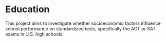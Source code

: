 # Education
This project aims to investigate whether socioeconomic factors influence school performance on standardized tests, specifically the ACT or SAT exams in U.S. high schools.
